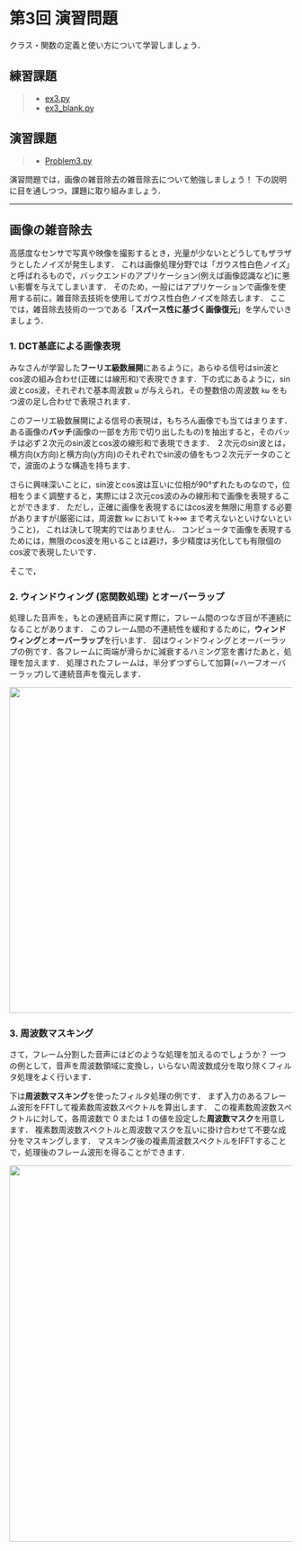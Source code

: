 # 第3回 演習問題

クラス・関数の定義と使い方について学習しましょう．

## 練習課題

> - [ex3.py](https://github.com/Shimamura-Lab-SU/Sharing-Knowledge-Database/blob/master/python_exercise/03_object_oriented/ex3.py)
> - [ex3_blank.py](https://raw.githubusercontent.com/Shimamura-Lab-SU/Sharing-Knowledge-Database/master/python_exercise/03_object_oriented/ex3_blank.py)

## 演習課題

> - [Problem3.py](https://github.com/Shimamura-Lab-SU/Sharing-Knowledge-Database/blob/master/python_exercise/03_object_oriented/Problem3.py)

演習問題では，画像の雑音除去の雑音除去について勉強しましょう！
下の説明に目を通しつつ，課題に取り組みましょう．

---
## 画像の雑音除去

高感度なセンサで写真や映像を撮影するとき，光量が少ないとどうしてもザラザラとしたノイズが発生します．
これは画像処理分野では「ガウス性白色ノイズ」と呼ばれるもので，バックエンドのアプリケーション(例えば画像認識など)に悪い影響を与えてしまいます．
そのため，一般にはアプリケーションで画像を使用する前に，雑音除去技術を使用してガウス性白色ノイズを除去します．
ここでは，雑音除去技術の一つである「**スパース性に基づく画像復元**」を学んでいきましょう．

### 1. DCT基底による画像表現

みなさんが学習した**フーリエ級数展開**にあるように，あらゆる信号はsin波とcos波の組み合わせ(正確には線形和)で表現できます．下の式にあるように，sin波とcos波，それぞれで基本周波数 `ω` が与えられ，その整数倍の周波数 `kω` をもつ波の足し合わせで表現されます．


このフーリエ級数展開による信号の表現は，もちろん画像でも当てはまります．
ある画像の**バッチ**(画像の一部を方形で切り出したもの)を抽出すると，そのバッチは必ず２次元のsin波とcos波の線形和で表現できます．
２次元のsin波とは，横方向(x方向)と横方向(y方向)のそれぞれでsin波の値をもつ２次元データのことで，波面のような構造を持ちます．


さらに興味深いことに，sin波とcos波は互いに位相が90°ずれたものなので，位相をうまく調整すると，実際には２次元cos波のみの線形和で画像を表現することができます．
ただし，正確に画像を表現するにはcos波を無限に用意する必要がありますが(厳密には，周波数 `kw` において k→∞ まで考えないといけないということ)，
これは決して現実的ではありません．
コンピュータで画像を表現するためには，無限のcos波を用いることは避け，多少精度は劣化しても有限個のcos波で表現したいです．

そこで，




### 2. ウィンドウィング (窓関数処理) とオーバーラップ

処理した音声を，もとの連続音声に戻す際に，フレーム間のつなぎ目が不連続になることがあります．
このフレーム間の不連続性を緩和するために，**ウィンドウィング**と**オーバーラップ**を行います．
図はウィンドウィングとオーバーラップの例です．各フレームに両端が滑らかに減衰するハミング窓を書けたあと，処理を加えます．
処理されたフレームは，半分ずつずらして加算(=ハーフオーバーラップ)して連続音声を復元します．

<img src="https://github.com/Shimamura-Lab-SU/Sharing-Knowledge-Database/blob/master/python_exercise/02_IO/processing.png" width="580px">  

### 3. 周波数マスキング

さて，フレーム分割した音声にはどのような処理を加えるのでしょうか？
一つの例として，音声を周波数領域に変換し，いらない周波数成分を取り除くフィルタ処理をよく行います．

下は**周波数マスキング**を使ったフィルタ処理の例です．
まず入力のあるフレーム波形をFFTして複素数周波数スペクトルを算出します．
この複素数周波数スペクトルに対して，各周波数で 0 または 1 の値を設定した**周波数マスク**を用意します．
複素数周波数スペクトルと周波数マスクを互いに掛け合わせて不要な成分をマスキングします．
マスキング後の複素周波数スペクトルをIFFTすることで，処理後のフレーム波形を得ることができます．

<img src="https://github.com/Shimamura-Lab-SU/Sharing-Knowledge-Database/blob/master/python_exercise/02_IO/masking.png" width="670px">  

